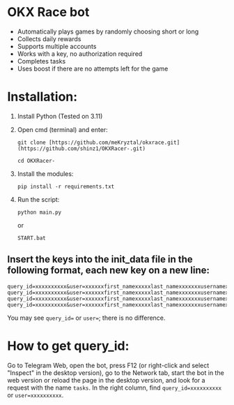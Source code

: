 # OKX Race bot

- Automatically plays games by randomly choosing short or long
- Collects daily rewards
- Supports multiple accounts
- Works with a key, no authorization required
- Completes tasks
- Uses boost if there are no attempts left for the game

# Installation:
1. Install Python (Tested on 3.11)

2. Open cmd (terminal) and enter:
   ```
   git clone [https://github.com/meKryztal/okxrace.git](https://github.com/shinz1/OKXRacer-.git)
   ```
   
   ```
   cd OKXRacer-
   ```
3. Install the modules:
   
   ```
   pip install -r requirements.txt
   ```

4. Run the script:
   ```
   python main.py
   ```

   or

   ```
   START.bat
   ```
   
## Insert the keys into the init_data file in the following format, each new key on a new line:
   ```
   query_id=xxxxxxxxxx&user=xxxxxxfirst_namexxxxxlast_namexxxxxxxusernamexxxxxxxlanguage_codexxxxxxxallows_write_to_pmxxxxxxx&auth_date=xxxxxx&hash=xxxxxxx
   query_id=xxxxxxxxxx&user=xxxxxxfirst_namexxxxxlast_namexxxxxxxusernamexxxxxxxlanguage_codexxxxxxxallows_write_to_pmxxxxxxx&auth_date=xxxxxx&hash=xxxxxxx
   query_id=xxxxxxxxxx&user=xxxxxxfirst_namexxxxxlast_namexxxxxxxusernamexxxxxxxlanguage_codexxxxxxxallows_write_to_pmxxxxxxx&auth_date=xxxxxx&hash=xxxxxxx
   query_id=xxxxxxxxxx&user=xxxxxxfirst_namexxxxxlast_namexxxxxxxusernamexxxxxxxlanguage_codexxxxxxxallows_write_to_pmxxxxxxx&auth_date=xxxxxx&hash=xxxxxxx
   ```
You may see `query_id=` or `user=`; there is no difference.

# How to get query_id:
Go to Telegram Web, open the bot, press F12 (or right-click and select "Inspect" in the desktop version), go to the Network tab, start the bot in the web version or reload the page in the desktop version, and look for a request with the name `tasks`. In the right column, find `query_id=xxxxxxxxxx` or `user=xxxxxxxxxx`.
